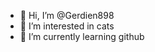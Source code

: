 - 👋 Hi, I’m @Gerdien898
- 👀 I’m interested in cats
- 🌱 I’m currently learning github
<!---
Gerdien898/Gerdien898 is a ✨ special ✨ repository because its `README.md` (this file) appears on your GitHub profile.
You can click the Preview link to take a look at your changes.
--->
